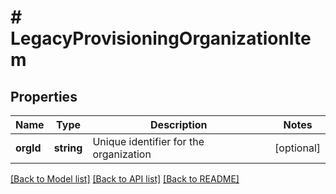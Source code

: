# # LegacyProvisioningOrganizationItem

## Properties

Name | Type | Description | Notes
------------ | ------------- | ------------- | -------------
**orgId** | **string** | Unique identifier for the organization | [optional] 

[[Back to Model list]](../../README.md#documentation-for-models) [[Back to API list]](../../README.md#documentation-for-api-endpoints) [[Back to README]](../../README.md)


